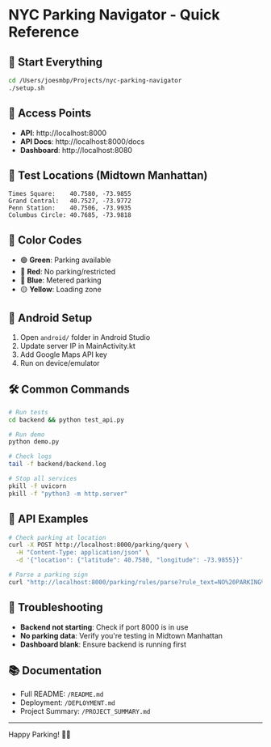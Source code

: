 # NYC Parking Navigator - Quick Reference

## 🚀 Start Everything
```bash
cd /Users/joesmbp/Projects/nyc-parking-navigator
./setup.sh
```

## 🔗 Access Points
- **API**: http://localhost:8000
- **API Docs**: http://localhost:8000/docs
- **Dashboard**: http://localhost:8080

## 🧪 Test Locations (Midtown Manhattan)
```
Times Square:    40.7580, -73.9855
Grand Central:   40.7527, -73.9772
Penn Station:    40.7506, -73.9935
Columbus Circle: 40.7685, -73.9818
```

## 🎨 Color Codes
- 🟢 **Green**: Parking available
- 🔴 **Red**: No parking/restricted
- 🔵 **Blue**: Metered parking
- 🟡 **Yellow**: Loading zone

## 📱 Android Setup
1. Open `android/` folder in Android Studio
2. Update server IP in MainActivity.kt
3. Add Google Maps API key
4. Run on device/emulator

## 🛠️ Common Commands
```bash
# Run tests
cd backend && python test_api.py

# Run demo
python demo.py

# Check logs
tail -f backend/backend.log

# Stop all services
pkill -f uvicorn
pkill -f "python3 -m http.server"
```

## 📡 API Examples
```bash
# Check parking at location
curl -X POST http://localhost:8000/parking/query \
  -H "Content-Type: application/json" \
  -d '{"location": {"latitude": 40.7580, "longitude": -73.9855}}'

# Parse a parking sign
curl "http://localhost:8000/parking/rules/parse?rule_text=NO%20PARKING%208AM-6PM"
```

## 🐛 Troubleshooting
- **Backend not starting**: Check if port 8000 is in use
- **No parking data**: Verify you're testing in Midtown Manhattan
- **Dashboard blank**: Ensure backend is running first

## 📚 Documentation
- Full README: `/README.md`
- Deployment: `/DEPLOYMENT.md`
- Project Summary: `/PROJECT_SUMMARY.md`

---
Happy Parking! 🚗✨